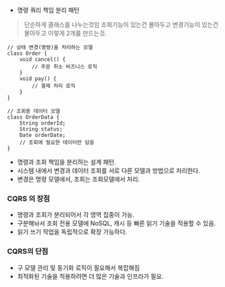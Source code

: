 
- 명령 쿼리 책임 분리 패턴 

> 단순하게 클래스를 나누는것임 
> 조회기능이 있는건 몰아두고 변경기능이 있는건 몰아두고 이렇게 2개를 만드는것. 

```
// 상태 변경(명령)을 처리하는 모델
class Order {
    void cancel() {
        // 주문 취소 비즈니스 로직
    }
    void pay() {
        // 결제 처리 로직
    }
}

// 조회용 데이터 모델
class OrderData {
    String orderId;
    String status;
    Date orderDate;
    // 조회에 필요한 데이터만 담음
}
```

- 명령과 조회 책임을 분리하는 설계 패턴.
- 시스템 내에서 변경과 데이터 조회를 서로 다른 모델과 방법으로 처리한다. 
- 변경은 명령 모델에서, 조회는 조회모델에서 처리. 

### CQRS 의 장점

- 명령과 조회가 분리되어서 각 영역 집중이 가능. 
- 구분해놔서 조회 전용 모델에 NoSQL, 캐시 등 빠른 읽기 기술을 적용할 수 있음. 
- 읽기 쓰기 작업을 독립적으로 확장 가능하다. 

### CQRS의 단점 

- 구 모델 관리 및 동기화 로직이 필요해서 복잡해짐 
- 최적화된 기술을 적용하려면 더 많은 기술과 인프라가 필요.

